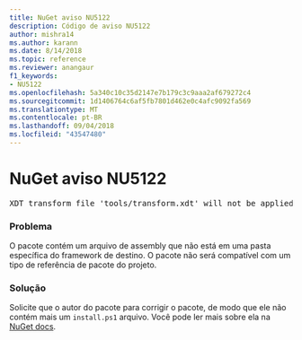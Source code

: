 ```yaml
---
title: NuGet aviso NU5122
description: Código de aviso NU5122
author: mishra14
ms.author: karann
ms.date: 8/14/2018
ms.topic: reference
ms.reviewer: anangaur
f1_keywords:
- NU5122
ms.openlocfilehash: 5a340c10c35d2147e7b179c3c9aaa2af679272c4
ms.sourcegitcommit: 1d1406764c6af5fb7801d462e0c4afc9092fa569
ms.translationtype: MT
ms.contentlocale: pt-BR
ms.lasthandoff: 09/04/2018
ms.locfileid: "43547480"
---
```

# <a name="nuget-warning-nu5122"></a>NuGet aviso NU5122
<pre>XDT transform file 'tools/transform.xdt' will not be applied when the package is installed after the migration.</pre>

### <a name="issue"></a>Problema

O pacote contém um arquivo de assembly que não está em uma pasta específica do framework de destino. O pacote não será compatível com um tipo de referência de pacote do projeto.


### <a name="solution"></a>Solução

Solicite que o autor do pacote para corrigir o pacote, de modo que ele não contém mais um `install.ps1` arquivo. Você pode ler mais sobre ela na [NuGet docs](https://docs.microsoft.com/en-us/nuget/reference/migrate-packages-config-to-package-reference).

